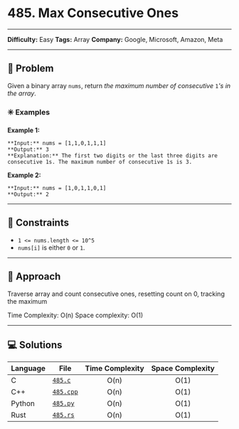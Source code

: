 # 485. Max Consecutive Ones

---
**Difficulty:** Easy
**Tags:** Array
**Company:** Google, Microsoft, Amazon, Meta
___
## 🧠 Problem

Given a binary array `nums`, return _the maximum number of consecutive_ `1`_'s in the array_.

### ✳️ Examples

**Example 1:**

	**Input:** nums = [1,1,0,1,1,1]
	**Output:** 3
	**Explanation:** The first two digits or the last three digits are consecutive 1s. The maximum number of consecutive 1s is 3.

**Example 2:**

	**Input:** nums = [1,0,1,1,0,1]
	**Output:** 2

---
## 📌 Constraints

- `1 <= nums.length <= 10^5`
- `nums[i]` is either `0` or `1`.


---

## 🚀 Approach

Traverse array and count consecutive ones, resetting count on 0, tracking the maximum


Time Complexity: O(n)
Space complexity: O(1)

---

## 💻 Solutions

| Language | File                   | Time Complexity | Space Complexity |
| -------- | ---------------------- | :-------------: | :--------------: |
| C        | [`485.c`](./485.c)     |      O(n)       |       O(1)       |
| C++      | [`485.cpp`](./485.cpp) |      O(n)       |       O(1)       |
| Python   | [`485.py`](./485.py)   |      O(n)       |       O(1)       |
| Rust     | [`485.rs`](./485.rs)   |      O(n)       |       O(1)       |
